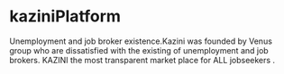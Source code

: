 # kaziniPlatform
Unemployment and job broker existence.Kazini was founded by Venus group who are dissatisfied with the existing of unemployment and job brokers. KAZINI the most transparent market place for ALL  jobseekers .
